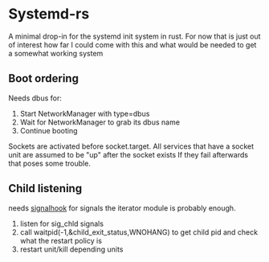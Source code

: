 # Systemd-rs
A minimal drop-in for the systemd init system in rust. For now that is just out of interest how far I could come with this 
and what would be needed to get a somewhat working system

## Boot ordering
Needs dbus for:
1. Start NetworkManager with type=dbus
2. Wait for NetworkManager to grab its dbus name
3. Continue booting

Sockets are activated before socket.target. All services that have a socket unit are assumed to be "up" after the socket exists
If they fail afterwards that poses some trouble.

## Child listening
needs [signalhook](https://github.com/vorner/signal-hook) for signals
the iterator module is probably enough. 
1. listen for sig_chld signals
2. call waitpid(-1,&child_exit_status,WNOHANG) to get child pid and check what the restart policy is
3. restart unit/kill depending units
